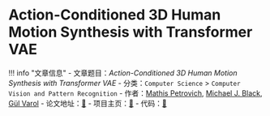 # Action-Conditioned 3D Human Motion Synthesis with Transformer VAE

!!! info "文章信息"
    - 文章题目：*Action-Conditioned 3D Human Motion Synthesis with Transformer VAE*
    - 分类：`Computer Science` > `Computer Vision and Pattern Recognition`
    - 作者：[Mathis Petrovich](https://arxiv.org/search/cs?searchtype=author&query=Petrovich%2C+M), [Michael J. Black](https://arxiv.org/search/cs?searchtype=author&query=Black%2C+M+J), [Gül Varol](https://arxiv.org/search/cs?searchtype=author&query=Varol%2C+G)
    - 论文地址：[🔗](https://arxiv.org/abs/2104.05670)
    - 项目主页：[🔗](https://mathis.petrovich.fr/actor/)
    - 代码：[🔗](https://github.com/Mathux/ACTOR)

